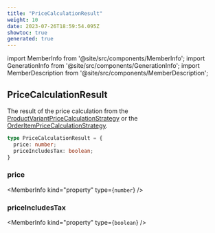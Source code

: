 ```yaml
---
title: "PriceCalculationResult"
weight: 10
date: 2023-07-26T18:59:54.095Z
showtoc: true
generated: true
---
```

<!-- This file was generated from the Vendure source. Do not modify. Instead, re-run the "docs:build" script -->
import MemberInfo from '@site/src/components/MemberInfo';
import GenerationInfo from '@site/src/components/GenerationInfo';
import MemberDescription from '@site/src/components/MemberDescription';


## PriceCalculationResult

<GenerationInfo sourceFile="packages/core/src/common/types/common-types.ts" sourceLine="171" packageName="@vendure/core" />

The result of the price calculation from the <a href='/reference/typescript-api/products-stock/product-variant-price-calculation-strategy#productvariantpricecalculationstrategy'>ProductVariantPriceCalculationStrategy</a> or the
<a href='/reference/typescript-api/orders/order-item-price-calculation-strategy#orderitempricecalculationstrategy'>OrderItemPriceCalculationStrategy</a>.

```ts title="Signature"
type PriceCalculationResult = {
  price: number;
  priceIncludesTax: boolean;
}
```

<div className="members-wrapper">

### price

<MemberInfo kind="property" type={`number`}   />


### priceIncludesTax

<MemberInfo kind="property" type={`boolean`}   />




</div>
